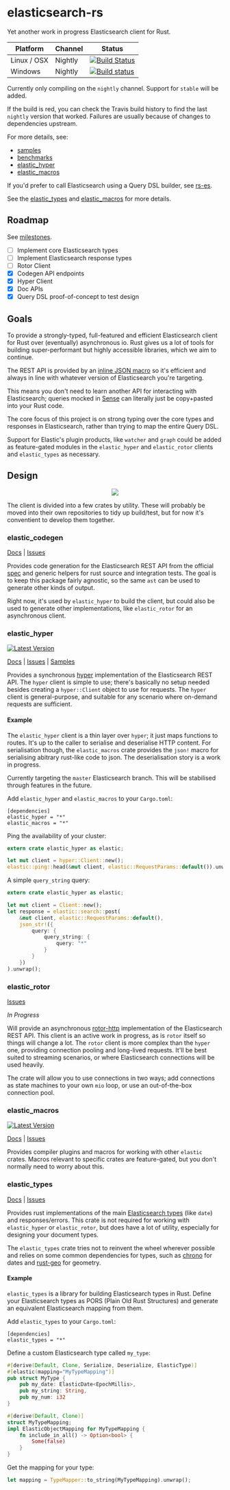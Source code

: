 # elasticsearch-rs
Yet another work in progress Elasticsearch client for Rust.

Platform  | Channel | Status
------------- | ------------- | -------------
Linux / OSX  | Nightly | [![Build Status](https://travis-ci.org/KodrAus/elasticsearch-rs.svg?branch=master)](https://travis-ci.org/KodrAus/elasticsearch-rs)
Windows  | Nightly | [![Build status](https://ci.appveyor.com/api/projects/status/s0yo6i7sr4kc5sd5?svg=true)](https://ci.appveyor.com/project/KodrAus/elasticsearch-rs)

Currently only compiling on the `nightly` channel. Support for `stable` will be added.

If the build is red, you can check the Travis build history to find the last `nightly` version that worked. Failures are usually because of changes to dependencies upstream.

For more details, see:

- [samples](https://github.com/KodrAus/elasticsearch-rs/tree/master/hyper/samples)
- [benchmarks](https://github.com/KodrAus/elasticsearch-rs/tree/master/benches)
- [elastic_hyper](#elastic_hyper)
- [elastic_macros](#elastic_macros)

If you'd prefer to call Elasticsearch using a Query DSL builder, see [rs-es](https://github.com/benashford/rs-es).

See the [elastic_types](#elastic_types) and [elastic_macros](#elastic_macros) for more details.

## Roadmap

See [milestones](https://github.com/KodrAus/elasticsearch-rs/milestones).

- [ ] Implement core Elasticsearch types
- [ ] Implement Elasticsearch response types
- [ ] Rotor Client
- [x] Codegen API endpoints
- [x] Hyper Client
- [x] Doc APIs
- [x] Query DSL proof-of-concept to test design

## Goals

To provide a strongly-typed, full-featured and efficient Elasticsearch client for Rust over (eventually) asynchronous io. Rust gives us a lot of tools for building super-performant but highly accessible libraries, which we aim to continue.

The REST API is provided by an [inline JSON macro](http://kodraus.github.io/rustdoc/elastic_macros/#json-parsing) so it's efficient and always in line with whatever version of Elasticsearch you're targeting.

This means you don't need to learn another API for interacting with Elasticsearch; queries mocked in [Sense](https://www.elastic.co/blog/found-sense-a-cool-json-aware-interface-to-elasticsearch) can literally just be copy+pasted into your Rust code.

The core focus of this project is on strong typing over the core types and responses in Elasticsearch, rather than trying to map the entire Query DSL.

Support for Elastic's plugin products, like `watcher` and `graph` could be added as feature-gated modules in the `elastic_hyper` and `elastic_rotor` clients and `elastic_types` as necessary.

## Design

<p align="center">
  <img src="http://kodraus.github.io/es_arch.svg" />
</p>

The client is divided into a few crates by utility. These will probably be moved into their own repositories to tidy up build/test, but for now it's conventient to develop them together.

### elastic_codegen

[Docs](http://kodraus.github.io/rustdoc/elastic_codegen/) |
[Issues](https://github.com/KodrAus/elasticsearch-rs/labels/codegen)

Provides code generation for the Elasticsearch REST API from the official [spec](https://github.com/elastic/elasticsearch/tree/master/rest-api-spec) and generic helpers for rust source and integration tests. The goal is to keep this package fairly agnostic, so the same `ast` can be used to generate other kinds of output.

Right now, it's used by `elastic_hyper` to build the client, but could also be used to generate other implementations, like `elastic_rotor` for an asynchronous client.

### elastic_hyper

[![Latest Version](https://img.shields.io/crates/v/elastic_hyper.svg)](https://crates.io/crates/elastic_hyper)

[Docs](http://kodraus.github.io/rustdoc/elastic_hyper/) |
[Issues](https://github.com/KodrAus/elasticsearch-rs/labels/hyper) |
[Samples](https://github.com/KodrAus/elasticsearch-rs/tree/master/hyper/samples)

Provides a synchronous [hyper](https://github.com/hyperium/hyper) implementation of the Elasticsearch REST API. The `hyper` client is simple to use; there's basically no setup needed besides creating a `hyper::Client` object to use for requests. The `hyper` client is general-purpose, and suitable for any scenario where on-demand requests are sufficient.

#### Example

The `elastic_hyper` client is a thin layer over `hyper`; it just maps functions to routes. It's up to the caller to serialise and deserialise HTTP content.
For serialisation though, the `elastic_macros` crate provides the `json!` macro for serialising abitrary rust-like code to json.
The deserialisation story is a work in progress.

Currently targeting the `master` Elasticsearch branch. This will be stabilised through features in the future.

Add `elastic_hyper` and `elastic_macros` to your `Cargo.toml`:

```
[dependencies]
elastic_hyper = "*"
elastic_macros = "*"
```

Ping the availability of your cluster:

```rust
extern crate elastic_hyper as elastic;

let mut client = hyper::Client::new();
elastic::ping::head(&mut client, elastic::RequestParams::default()).unwrap();
```

A simple `query_string` query:

```rust
extern crate elastic_hyper as elastic;

let mut client = Client::new();
let response = elastic::search::post(
	&mut client, elastic::RequestParams::default(),
	json_str!({
		query: {
			query_string: {
				query: "*"
			}
		}
	})
).unwrap();
```

### elastic_rotor

[Issues](https://github.com/KodrAus/elasticsearch-rs/labels/rotor)

_In Progress_

Will provide an asynchronous [rotor-http](https://github.com/tailhook/rotor-http) implementation of the Elasticsearch REST API. This client is an active work in progress, as is `rotor` itself so things will change a lot. The `rotor` client is more complex than the `hyper` one, providing connection pooling and long-lived requests. It'll be best suited to streaming scenarios, or where Elasticsearch connections will be used heavily.

The crate will allow you to use connections in two ways; add connections as state machines to your own `mio` loop, or use an out-of-the-box connection pool.

### elastic_macros

[![Latest Version](https://img.shields.io/crates/v/elastic_macros.svg)](https://crates.io/crates/elastic_macros)

[Docs](http://kodraus.github.io/rustdoc/elastic_macros/) |
[Issues](https://github.com/KodrAus/elasticsearch-rs/labels/macros)

Provides compiler plugins and macros for working with other `elastic` crates. Macros relevant to specific crates are feature-gated, but you don't normally need to worry about this.

### elastic_types

[Docs](http://kodraus.github.io/rustdoc/elastic_types/) |
[Issues](https://github.com/KodrAus/elasticsearch-rs/labels/types)

Provides rust implementations of the main [Elasticsearch types](https://www.elastic.co/guide/en/elasticsearch/reference/1.4/mapping-core-types.html) (like `date`) and responses/errors. This crate is not required for working with `elastic_hyper` or `elastic_rotor`, but does have a lot of utility, especially for designing your document types.

The `elastic_types` crate tries not to reinvent the wheel wherever possible and relies on some common dependencies for types, such as [chrono](https://github.com/lifthrasiir/rust-chrono) for dates and [rust-geo](https://github.com/georust/rust-geo) for geometry.

#### Example

`elastic_types` is a library for building Elasticsearch types in Rust. Define your Elasticsearch types as PORS (Plain Old Rust Structures) and generate an equivalent Elasticsearch mapping from them.

Add `elastic_types` to your `Cargo.toml`:

```
[dependencies]
elastic_types = "*"
```

Define a custom Elasticsearch type called `my_type`:

```rust
#[derive(Default, Clone, Serialize, Deserialize, ElasticType)]
#[elastic(mapping="MyTypeMapping")]
pub struct MyType {
	pub my_date: ElasticDate<EpochMillis>,
	pub my_string: String,
	pub my_num: i32
}

#[derive(Default, Clone)]
struct MyTypeMapping;
impl ElasticObjectMapping for MyTypeMapping {
	fn include_in_all() -> Option<bool> {
		Some(false)
	}
}
```

Get the mapping for your type:

```rust
let mapping = TypeMapper::to_string(MyTypeMapping).unwrap();
```
